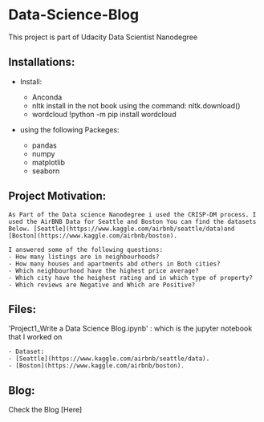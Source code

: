 # Data-Science-Blog
This project is part of Udacity Data Scientist Nanodegree 

## Installations:
  - Install:
    - Anconda
    - nltk
        install in the not book using the command:
        nltk.download()
    - wordcloud
        !python -m pip install wordcloud
    
  - using the following Packeges:
    - pandas
    - numpy
    - matplotlib
    - seaborn
## Project Motivation:
    As Part of the Data science Nanodegree i used the CRISP-DM process. I used the AirBNB Data for Seattle and Boston You can find the datasets Below. [Seattle](https://www.kaggle.com/airbnb/seattle/data)and [Boston](https://www.kaggle.com/airbnb/boston).
    
    I answered some of the following questions:
    - How many listings are in neighbourhoods?
    - How many houses and apartments abd others in Both cities?
    - Which neighbourhood have the highest price average?
    - Which city have the heighest rating and in which type of property?
    - Which reviews are Negative and Which are Positive?
## Files:
'Project1_Write a Data Science Blog.ipynb' : which is the jupyter notebook that I worked on 
    
    - Dataset:
    - [Seattle](https://www.kaggle.com/airbnb/seattle/data).
    - [Boston](https://www.kaggle.com/airbnb/boston).
## Blog:
Check the Blog [Here]

